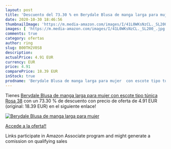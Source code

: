 ```yaml
---
layout: post
title: 'Descuento del 73.30 % en Berydale Blusa de manga larga para mujer'
date: 2020-10-30 18:46:56
thumbnailImage: 'https://m.media-amazon.com/images/I/41L0WKsNzCL._SL200_.jpg'
images: [ 'https://m.media-amazon.com/images/I/41L0WKsNzCL._SL200_.jpg' ]
comments: true
category: ofertas
author: ring
slug: B00TH2V0S8
description:
actualPrice: 4.91 EUR
currency: EUR
price: 4.91
comparePrice: 18.39 EUR
inStock: true
prodname: 'Berydale Blusa de manga larga para mujer  con escote tipo túnica  Rosa  38'
---
```


Tienes [Berydale Blusa de manga larga para mujer  con escote tipo túnica  Rosa  38](https://www.amazon.es/dp/B00TH2V0S8/?tag=tolees-21) con un 73.30 % de descuento con precio de oferta de 4.91 EUR (original: 18.39 EUR) en el siguiente enlace!

[![Berydale Blusa de manga larga para mujer](https://m.media-amazon.com/images/I/41L0WKsNzCL._SL200_.jpg)](https://www.amazon.es/dp/B00TH2V0S8/?tag=tolees-21)

[Accede a la oferta!!](https://www.amazon.es/dp/B00TH2V0S8/?tag=tolees-21)

Links participate in Amazon Associate program and might generate a comission on qualifying sales


